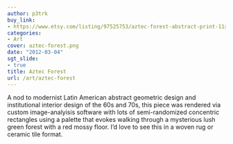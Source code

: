 ```yaml
---
author: p3trk
buy_link:
- https://www.etsy.com/listing/97525753/aztec-forest-abstract-print-11x11
categories:
- Art
cover: aztec-forest.png
date: "2012-03-04"
sgt_slide:
- true
title: Aztec Forest
url: /art/aztec-forest
---
```


A nod to modernist Latin American abstract geometric design and institutional interior design of the 60s and 70s, this piece was rendered via custom image-analyisis software with lots of semi-randomized concentric rectangles using a palette that evokes walking through a mysterious lush green forest with a red mossy floor. I&#8217;d love to see this in a woven rug or ceramic tile format.
